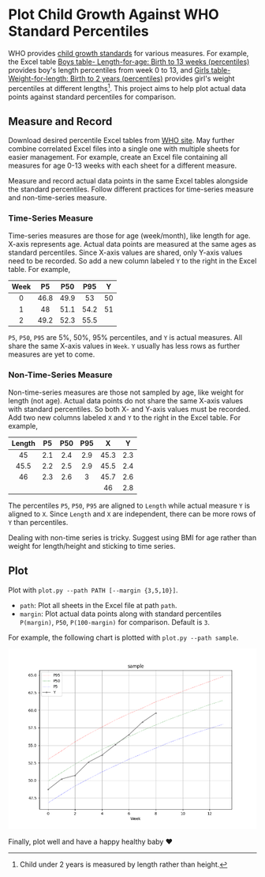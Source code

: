 # Plot Child Growth Against WHO Standard Percentiles

WHO provides [child growth standards][WHO std] for various measures. For example, the Excel table [Boys table- Length-for-age: Birth to 13 weeks (percentiles)][WHO lhfa] provides boy's length percentiles from week 0 to 13, and [Girls table- Weight-for-length: Birth to 2 years (percentiles)][WHO wflh] provides girl's weight percentiles at different lengths[^1]. This project aims to help plot actual data points against standard percentiles for comparison.

## Measure and Record

Download desired percentile Excel tables from [WHO site][WHO std]. May further combine correlated Excel files into a single one with multiple sheets for easier management. For example, create an Excel file containing all measures for age 0-13 weeks with each sheet for a different measure.

Measure and record actual data points in the same Excel tables alongside the standard percentiles. Follow different practices for time-series measure and non-time-series measure.

### Time-Series Measure

Time-series measures are those for age (week/month), like length for age. X-axis represents age. Actual data points are measured at the same ages as standard percentiles. Since X-axis values are shared, only Y-axis values need to be recorded. So add a new column labeled `Y` to the right in the Excel table. For example,

| Week  |  P5   |  P50  |  P95  |   Y   |
| :---: | :---: | :---: | :---: | :---: |
|   0   | 46.8  | 49.9  |  53   |  50   |
|   1   |  48   | 51.1  | 54.2  |  51   |
|   2   | 49.2  | 52.3  | 55.5  |       |

`P5`, `P50`, `P95` are 5%, 50%, 95% percentiles, and `Y` is actual measures. All share the same X-axis values in `Week`. `Y` usually has less rows as further measures are yet to come.

### Non-Time-Series Measure

Non-time-series measures are those not sampled by age, like weight for length (not age). Actual data points do not share the same X-axis values with standard percentiles. So both X- and Y-axis values must be recorded. Add two new columns labeled `X` and `Y` to the right in the Excel table. For example,

|Length |  P5   |  P50  |  P95  |   X   |   Y   |
| :---: | :---: | :---: | :---: | :---: | :---: |
|  45   |  2.1  |  2.4  |  2.9  | 45.3  |  2.3  |
| 45.5  |  2.2  |  2.5  |  2.9  | 45.5  |  2.4  |
|  46   |  2.3  |  2.6  |   3   | 45.7  |  2.6  |
|       |       |       |       |  46   |  2.8  |

The percentiles `P5`, `P50`, `P95` are aligned to `Length` while actual measure `Y` is aligned to `X`. Since `Length` and `X` are independent, there can be more rows of `Y` than percentiles.

Dealing with non-time series is tricky. Suggest using BMI for age rather than weight for length/height and sticking to time series.

## Plot

Plot with `plot.py --path PATH [--margin {3,5,10}]`.

- `path`: Plot all sheets in the Excel file at path `path`.
- `margin`: Plot actual data points along with standard percentiles `P(margin)`, `P50`, `P(100-margin)` for comparison. Default is `3`.

For example, the following chart is plotted with `plot.py --path sample`.

![sample plot](sample.png)

Finally, plot well and have a happy healthy baby :heart:

[^1]: Child under 2 years is measured by length rather than height.

[WHO std]: https://www.who.int/tools/child-growth-standards/standards
[WHO lhfa]: https://www.who.int/tools/child-growth-standards/standards/length-height-for-age
[WHO wflh]: https://www.who.int/tools/child-growth-standards/standards/weight-for-length-height
